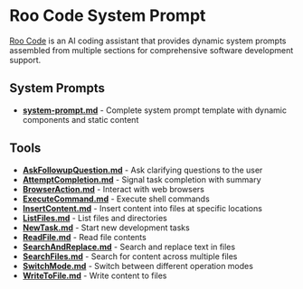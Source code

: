# Roo Code System Prompt

[Roo Code](https://github.com/RooCodeInc/Roo-Code) is an AI coding assistant that provides dynamic system prompts assembled from multiple sections for comprehensive software development support.

## System Prompts

- **[system-prompt.md](system-prompt.md)** - Complete system prompt template with dynamic components and static content

## Tools

- **[AskFollowupQuestion.md](tools/AskFollowupQuestion.md)** - Ask clarifying questions to the user
- **[AttemptCompletion.md](tools/AttemptCompletion.md)** - Signal task completion with summary
- **[BrowserAction.md](tools/BrowserAction.md)** - Interact with web browsers
- **[ExecuteCommand.md](tools/ExecuteCommand.md)** - Execute shell commands
- **[InsertContent.md](tools/InsertContent.md)** - Insert content into files at specific locations
- **[ListFiles.md](tools/ListFiles.md)** - List files and directories
- **[NewTask.md](tools/NewTask.md)** - Start new development tasks
- **[ReadFile.md](tools/ReadFile.md)** - Read file contents
- **[SearchAndReplace.md](tools/SearchAndReplace.md)** - Search and replace text in files
- **[SearchFiles.md](tools/SearchFiles.md)** - Search for content across multiple files
- **[SwitchMode.md](tools/SwitchMode.md)** - Switch between different operation modes
- **[WriteToFile.md](tools/WriteToFile.md)** - Write content to files